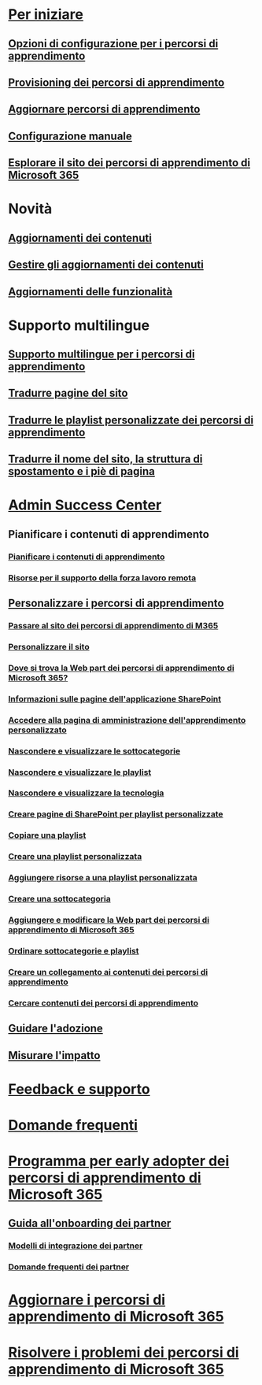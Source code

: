 # [Per iniziare](index.md)  
## [Opzioni di configurazione per i percorsi di apprendimento](custom_setupoptions.md)
## [Provisioning dei percorsi di apprendimento](custom_provision.md)
## [Aggiornare percorsi di apprendimento](custom_update.md)
## [Configurazione manuale](custom_manualsetup.md)
## [Esplorare il sito dei percorsi di apprendimento di Microsoft 365](custom_exploresite.md)
# Novità 
## [Aggiornamenti dei contenuti](custom_contentupdates.md) 
## [Gestire gli aggiornamenti dei contenuti](custom_contentupdatesmanage.md)
## [Aggiornamenti delle funzionalità](custom_featureupdates.md)
# Supporto multilingue
## [Supporto multilingue per i percorsi di apprendimento](custom_overview_ml.md)
## [Tradurre pagine del sito](custom_translate_page_ml.md)
## [Tradurre le playlist personalizzate dei percorsi di apprendimento](custom_translate_pl_ml.md)
## [Tradurre il nome del sito, la struttura di spostamento e i piè di pagina](custom_sitenamenav_ml.md)
# [Admin Success Center](custom_successcenter.md)
## Pianificare i contenuti di apprendimento 
### [Pianificare i contenuti di apprendimento](custom_plancontent.md)
### [Risorse per il supporto della forza lavoro remota](custom_plancontent_remoteresources.md)
## [Personalizzare i percorsi di apprendimento](custom_overview.md)
### [Passare al sito dei percorsi di apprendimento di M365](custom_goto.md)
### [Personalizzare il sito](custom_edithelp.md)
### [Dove si trova la Web part dei percorsi di apprendimento di Microsoft 365?](custom_whereiswebpart.md)
### [Informazioni sulle pagine dell'applicazione SharePoint](custom_apppages.md)
### [Accedere alla pagina di amministrazione dell'apprendimento personalizzato](custom_accessadmin.md)
### [Nascondere e visualizzare le sottocategorie](custom_hideshowsub.md)
### [Nascondere e visualizzare le playlist](custom_hideshowplaylists.md)
### [Nascondere e visualizzare la tecnologia](custom_hideshowtech.md)
### [Creare pagine di SharePoint per playlist personalizzate](custom_createnewpage.md)
### [Copiare una playlist](custom_copyplaylist.md)
### [Creare una playlist personalizzata](custom_createnewplaylist.md)
### [Aggiungere risorse a una playlist personalizzata](custom_addassets.md)
### [Creare una sottocategoria](custom_createnewcat.md)
### [Aggiungere e modificare la Web part dei percorsi di apprendimento di Microsoft 365](custom_addwebpart.md)
### [Ordinare sottocategorie e playlist](custom_sortsubplay.md)
### [Creare un collegamento ai contenuti dei percorsi di apprendimento](custom_linking.md)
### [Cercare contenuti dei percorsi di apprendimento](custom_search.md)
## [Guidare l'adozione](driveadoption.md)
## [Misurare l'impatto](custom_measureimpact.md)
# [Feedback e supporto](feedback.md)
# [Domande frequenti](faq.md)
# [Programma per early adopter dei percorsi di apprendimento di Microsoft 365](custom_partnerguide.md)
## [Guida all'onboarding dei partner](custom_partnerguide_getfam.md)
### [Modelli di integrazione dei partner](custom_partnerguide_contint.md) 
### [Domande frequenti dei partner](custom_partner.md)
# [Aggiornare i percorsi di apprendimento di Microsoft 365](custom_update.md)
# [Risolvere i problemi dei percorsi di apprendimento di Microsoft 365](custom_troubleshooting.md) 